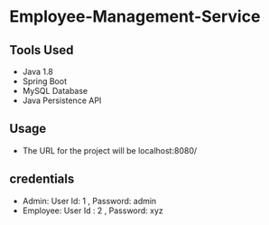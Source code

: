 # Employee-Management-Service

## Tools Used
- Java 1.8
- Spring Boot
- MySQL Database
- Java Persistence API

## Usage
- The URL for the project will be
localhost:8080/

## credentials
- Admin: User Id: 1 , Password: admin
- Employee: User Id : 2 , Password: xyz
